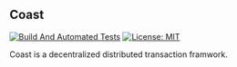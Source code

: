 <h2>Coast</h2>

[![Build And Automated Tests](https://github.com/Allen-dududu/Coast/actions/workflows/build.yaml/badge.svg)](https://github.com/Allen-dududu/Coast/actions/workflows/build.yaml)
[![License: MIT](https://img.shields.io/badge/License-MIT-yellow.svg)](https://opensource.org/licenses/MIT)

Coast is a decentralized distributed transaction framwork.
